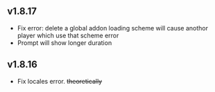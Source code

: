 ## v1.8.17

- Fix error: delete a global addon loading scheme will cause anothor player which use that scheme error
- Prompt will show longer duration

## v1.8.16

- Fix locales error. ~~theoretically~~